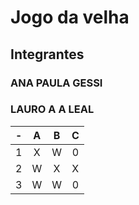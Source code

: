 
# Jogo da velha
## Integrantes
### ANA PAULA GESSI
### LAURO A A LEAL


| - | A | B | C |
| -- | :---: | :---: | :---: |
| 1 | X | W | 0 |
| 2 | W | X | X |
| 3 | W | W | 0 |